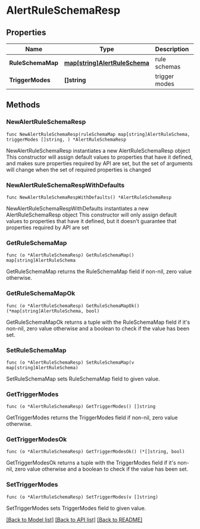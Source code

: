 # AlertRuleSchemaResp

## Properties

Name | Type | Description | Notes
------------ | ------------- | ------------- | -------------
**RuleSchemaMap** | [**map[string]AlertRuleSchema**](AlertRuleSchema.md) | rule schemas | 
**TriggerModes** | **[]string** | trigger modes | 

## Methods

### NewAlertRuleSchemaResp

`func NewAlertRuleSchemaResp(ruleSchemaMap map[string]AlertRuleSchema, triggerModes []string, ) *AlertRuleSchemaResp`

NewAlertRuleSchemaResp instantiates a new AlertRuleSchemaResp object
This constructor will assign default values to properties that have it defined,
and makes sure properties required by API are set, but the set of arguments
will change when the set of required properties is changed

### NewAlertRuleSchemaRespWithDefaults

`func NewAlertRuleSchemaRespWithDefaults() *AlertRuleSchemaResp`

NewAlertRuleSchemaRespWithDefaults instantiates a new AlertRuleSchemaResp object
This constructor will only assign default values to properties that have it defined,
but it doesn't guarantee that properties required by API are set

### GetRuleSchemaMap

`func (o *AlertRuleSchemaResp) GetRuleSchemaMap() map[string]AlertRuleSchema`

GetRuleSchemaMap returns the RuleSchemaMap field if non-nil, zero value otherwise.

### GetRuleSchemaMapOk

`func (o *AlertRuleSchemaResp) GetRuleSchemaMapOk() (*map[string]AlertRuleSchema, bool)`

GetRuleSchemaMapOk returns a tuple with the RuleSchemaMap field if it's non-nil, zero value otherwise
and a boolean to check if the value has been set.

### SetRuleSchemaMap

`func (o *AlertRuleSchemaResp) SetRuleSchemaMap(v map[string]AlertRuleSchema)`

SetRuleSchemaMap sets RuleSchemaMap field to given value.


### GetTriggerModes

`func (o *AlertRuleSchemaResp) GetTriggerModes() []string`

GetTriggerModes returns the TriggerModes field if non-nil, zero value otherwise.

### GetTriggerModesOk

`func (o *AlertRuleSchemaResp) GetTriggerModesOk() (*[]string, bool)`

GetTriggerModesOk returns a tuple with the TriggerModes field if it's non-nil, zero value otherwise
and a boolean to check if the value has been set.

### SetTriggerModes

`func (o *AlertRuleSchemaResp) SetTriggerModes(v []string)`

SetTriggerModes sets TriggerModes field to given value.



[[Back to Model list]](../README.md#documentation-for-models) [[Back to API list]](../README.md#documentation-for-api-endpoints) [[Back to README]](../README.md)


